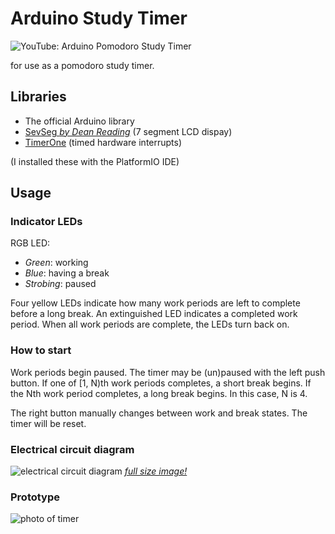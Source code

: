 # Arduino Study Timer

![YouTube: Arduino Pomodoro Study Timer](https://i.imgur.com/uFG53Cp.jpg)

for use as a pomodoro study timer.

## Libraries

- The official Arduino library
- [SevSeg *by Dean Reading*](https://platformio.org/lib/show/1372/SevSeg) (7 segment LCD dispay)
- [TimerOne](https://platformio.org/lib/show/131/TimerOne) (timed hardware interrupts)

(I installed these with the PlatformIO IDE)

## Usage

### Indicator LEDs

RGB LED:

- *Green*: working
- *Blue*: having a break
- *Strobing*: paused

Four yellow LEDs indicate how many work periods are left to complete before a long break. An extinguished LED indicates a completed work period. When all work periods are complete, the LEDs turn back on.

### How to start

Work periods begin paused. The timer may be (un)paused with the left push button. If one of \[1, N\)th work periods completes, a short break begins. If the Nth work period completes, a long break begins. In this case, N is 4.

The right button manually changes between work and break states. The timer will be reset.

### Electrical circuit diagram

![electrical circuit diagram](https://i.imgur.com/NIzQO4M.png)
*[full size image!](https://i.imgur.com/NIzQO4M.png)*

### Prototype

![photo of timer](https://i.imgur.com/5Wle0Sk.jpg)

